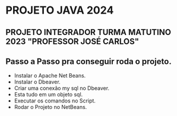 # PROJETO JAVA 2024

## PROJETO INTEGRADOR TURMA MATUTINO 2023 "PROFESSOR JOSÉ CARLOS"

##  Passo a Passo pra conseguir roda o projeto. 

- Instalar o Apache Net Beans.
- Instalar o Dbeaver.
- Criar uma conexão my sql no Dbeaver.
- Esta tudo em um objeto sql.
- Executar os comandos no Script.
- Rodar o Projeto no NetBeans.

 
  

